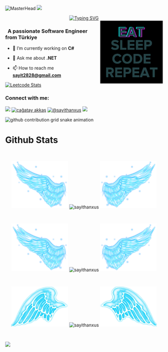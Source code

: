 ![MasterHead](https://github.com/sayithanxus/Sayithan_Usta_Profile/blob/main/img/Github%20Banner.jpg)
![](https://komarev.com/ghpvc/?username=sayithanxus&color=blue)
<div align="center">
 <a href="https://github.com/sayithanxus">
  <img src="https://readme-typing-svg.demolab.com?font=Fira+Code&size=28&duration=3000&pause=500&center=true&vCenter=true&width=435&lines=%e2%9c%a8+Sayithan+Usta+%e2%9c%a8;%f0%9f%93%9a+Software+Engineer+%f0%9f%92%bb;Welcome+To+My+Profile+%f0%9f%91%80" alt="Typing SVG" />
 </a>
</div>

<img src="https://github.com/sayithanxus/sayithanxus/blob/main/img/EatSleepCodeRepeat.gif" alt="Coding" width=200 height=200 align="right">


<h3 align="left">&nbsp; A passionate Software Engineer from Türkiye</h3>

- 🔭 I’m currently working on **C#**

- 💬 Ask me about **.NET**

- 📫 How to reach me **sayit2828@gmail.com**

[![Leetcode Stats](https://leetcard.jacoblin.cool/sayithanxus?theme=unicorn)](https://leetcode.com/sayithanxus/)

<h3 align="left">Connect with me:</h3>
<p align="left">
  <a href="https://github.com/404"><img src="https://user-images.githubusercontent.com/73097560/115834477-dbab4500-a447-11eb-908a-139a6edaec5c.gif"></a>
<a href="https://www.linkedin.com/in/sayithan-usta-aa34b4202/" target="blank"><img align="center" src="https://raw.githubusercontent.com/rahuldkjain/github-profile-readme-generator/master/src/images/icons/Social/linked-in-alt.svg" alt="çağatay akkaş" height="30" width="40" /></a>
<a href="https://medium.com/@sayithan59" target="blank"><img align="center" src="https://raw.githubusercontent.com/rahuldkjain/github-profile-readme-generator/master/src/images/icons/Social/medium.svg" alt="@sayithanxus" height="30" width="40" /></a>
<a href="https://github.com/404"><img src="https://user-images.githubusercontent.com/73097560/115834477-dbab4500-a447-11eb-908a-139a6edaec5c.gif"></a>
</p>


<picture>
  <source media="(prefers-color-scheme: dark)" srcset="https://raw.githubusercontent.com/sayithanxus/sayithanxus/output/github-contribution-grid-snake-dark.svg">
  <source media="(prefers-color-scheme: light)" srcset="https://raw.githubusercontent.com/sayithanxus/sayithanxus/output/github-contribution-grid-snake.svg">
  <img alt="github contribution grid snake animation" src="https://raw.githubusercontent.com/sayithanxus/sayithanxus/output/github-contribution-grid-snake.svg">
</picture>



# Github Stats

 <br />
 
  <p align="center">
  <a>
    <img heigth="160" width="182" src="https://github.com/sayithanxus/sayithanxus/blob/main/img/Bird%20Wing%20Left.png">
      <img align="center" src="https://github-readme-stats.vercel.app/api?username=sayithanxus&theme=material-palenight&hide_border=false&include_all_commits=false&count_private=false" alt="sayithanxus" />
    <img heigth="160" width="182" src="https://github.com/sayithanxus/sayithanxus/blob/main/img/Bird%20Wing%20Right.png">
  </a>
</p>

  
<br />


 
 <p align="center">
  <a>
    <img heigth="160" width="182" src="https://github.com/sayithanxus/sayithanxus/blob/main/img/Bird%20Wing%20Left.png">
    <img align="center" src="https://github-readme-streak-stats.herokuapp.com/?user=sayithanxus&theme=material-palenight&hide_border=false" alt="sayithanxus" width="55%" />
    <img heigth="160" width="182" src="https://github.com/sayithanxus/sayithanxus/blob/main/img/Bird%20Wing%20Right.png">
  </a>
</p>
 

 
 <br />
 
  
  
  <p align="center">
  <a>
    <img heigth="160" width="182" src="https://github.com/sayithanxus/sayithanxus/blob/main/img/Bird%20Wing%20Bottom%20Left.png">
    <img align="center" src="https://github-readme-stats.vercel.app/api/top-langs/?username=sayithanxus&theme=material-palenight&hide_border=false&include_all_commits=false&count_private=false&layout=compact" alt="sayithanxus" />
    <img heigth="160" width="182" src="https://github.com/sayithanxus/sayithanxus/blob/main/img/Bird%20Wing%20Bottom%20Right.png">
  </a>
</p>
 
  
  
 <!--
 [![Top Langs](https://github-readme-stats.vercel.app/api/top-langs/?username=sayithanxus&layout=compact&langs_count=25&title_color=0000ee&text_color=ffffff&bg_color=000000&hide_border=true)](https://github.com/sayithanxus/github-readme-stats)
-->


<br />

![](https://github-profile-trophy.vercel.app/?username=sayithanxus&theme=dracula&no-frame=false&no-bg=false&margin-w=4)


<br />


<br />


<!--
</details>
-->

<!--
<details>
   <summary>:zap: Languages and Tools</summary>
 -->
